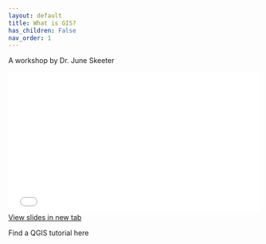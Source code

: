 ```yaml
---
layout: default
title: What is GIS?
has_children: False
nav_order: 1
---
```


A workshop by Dr. June Skeeter

<div style="overflow: hidden;
  padding-top: 56.25%;
  position: relative">
  <iframe src="docs/WhatIsGIS.html" title="Processes" scrolling="no" frameborder="0"
    style="border: 0;
   height: 100%;
   left: 0;
   position: absolute;
   top: 0;
   width: 100%;">
   <p>Your browser does not support iframes.</p>
 </iframe>
</div>
<a href="docs/WhatIsGIS.html" target="_blank">View slides in new tab</a>


Find a QGIS tutorial here